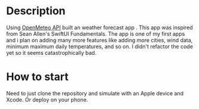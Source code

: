#  **Description**
  Using [OpenMeteo API](https://open-meteo.com) built an weather forecast app . This app was inspired from Sean Allen's SwiftUI Fundamentals. The app is one of my first apps and i plan on adding many more features like adding more cities, wind data, minimum maximum daily temperatures, and so on. I didn't refactor the code yet so it seems catastrophically bad.

# How to start
  Need to just clone the repository and simulate with an Apple device and Xcode. Or deploy on your phone.


